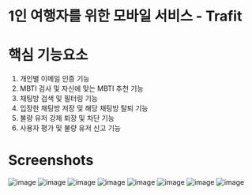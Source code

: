 # 1인 여행자를 위한 모바일 서비스 - Trafit

# 핵심 기능요소

 1. 개인별 이메일 인증 기능
 2. MBTI 검사 및 자신에 맞는 MBTI 추천 기능
 3. 채팅방 검색 및 필터링 기능
 4. 입장한 채팅방 저장 및 해당 채팅방 탈퇴 기능
 5. 불량 유저 강제 퇴장 및 차단 기능
 6. 사용자 평가 및 불량 유저 신고 기능


# Screenshots

![image](https://user-images.githubusercontent.com/39829838/90504623-51119800-e18c-11ea-80f2-a8c41de9ea74.png)
![image](https://user-images.githubusercontent.com/39829838/90504694-6ab2df80-e18c-11ea-894e-74942e6e5cbd.png)
![image](https://user-images.githubusercontent.com/39829838/90504726-7a322880-e18c-11ea-9504-b82e10cdb8fc.png)
![image](https://user-images.githubusercontent.com/39829838/90504714-73a3b100-e18c-11ea-8b64-3c245ebcec9b.png)
![image](https://user-images.githubusercontent.com/39829838/90504749-81f1cd00-e18c-11ea-974e-f12e2845bf0f.png)
![image](https://user-images.githubusercontent.com/39829838/90504763-874f1780-e18c-11ea-983f-e37fbc5ebbad.png)
![image](https://user-images.githubusercontent.com/39829838/90505089-047a8c80-e18d-11ea-8d73-336a97297af1.png)
![image](https://user-images.githubusercontent.com/39829838/90504773-8cac6200-e18c-11ea-87c6-a1decee5c34d.png)
